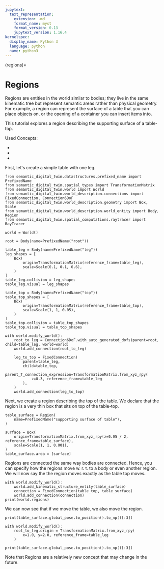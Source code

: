 ```yaml
---
jupytext:
  text_representation:
    extension: .md
    format_name: myst
    format_version: 0.13
    jupytext_version: 1.16.4
kernelspec:
  display_name: Python 3
  language: python
  name: python3
---
```


(regions)=
# Regions

Regions are entities in the world similar to bodies; they live in the same
kinematic tree but represent semantic areas rather than physical geometry.
For example, a region can represent the surface of a table that you can
place objects on, or the opening of a container you can insert items into.

This tutorial explores a region describing the supporting surface of a table-top.

Used Concepts:
- [](creating-custom-bodies)
- [](world-structure-manipulation)
- [](world-state-manipulation)

First, let's create a simple table with one leg.

```{code-cell} ipython3
from semantic_digital_twin.datastructures.prefixed_name import PrefixedName
from semantic_digital_twin.spatial_types import TransformationMatrix
from semantic_digital_twin.world import World
from semantic_digital_twin.world_description.connections import FixedConnection, Connection6DoF
from semantic_digital_twin.world_description.geometry import Box, Scale
from semantic_digital_twin.world_description.world_entity import Body, Region
from semantic_digital_twin.spatial_computations.raytracer import RayTracer

world = World()

root = Body(name=PrefixedName("root"))

table_leg = Body(name=PrefixedName("leg"))
leg_shapes = [
    Box(
        origin=TransformationMatrix(reference_frame=table_leg),
        scale=Scale(0.1, 0.1, 0.6),
    )
]
table_leg.collision = leg_shapes
table_leg.visual = leg_shapes

table_top = Body(name=PrefixedName("top"))
table_top_shapes = [
    Box(
        origin=TransformationMatrix(reference_frame=table_top),
        scale=Scale(1, 1, 0.05),
    )
]
table_top.collision = table_top_shapes
table_top.visual = table_top_shapes

with world.modify_world():
    root_to_leg = Connection6DoF.with_auto_generated_dofs(parent=root, child=table_leg, world=world)
    world.add_connection(root_to_leg)

    leg_to_top = FixedConnection(
        parent=table_leg,
        child=table_top,
        parent_T_connection_expression=TransformationMatrix.from_xyz_rpy(
            z=0.3, reference_frame=table_leg
        ),
    )
    world.add_connection(leg_to_top)
```

Next, we create a region describing the top of the table. We declare that the region is a very thin box that sits on top of the table-top.

```{code-cell} ipython3
table_surface = Region(
    name=PrefixedName("supporting surface of table"),
)

surface = Box(
    origin=TransformationMatrix.from_xyz_rpy(z=0.05 / 2, reference_frame=table_surface),
    scale=Scale(1, 1, 0.001),
)
table_surface.area = [surface]
```

Regions are connected the same way bodies are connected.
Hence, you can specify how the regions move w. r. t. to a body or even another region.
We will now say the the region moves exactly as the table top moves.

```{code-cell} ipython3
with world.modify_world():
    world.add_kinematic_structure_entity(table_surface)
    connection = FixedConnection(table_top, table_surface)
    world.add_connection(connection)
print(world.regions)
```

We can now see that if we move the table, we also move the region.

```{code-cell} ipython3
print(table_surface.global_pose.to_position().to_np()[:3])

with world.modify_world():
    root_to_leg.origin = TransformationMatrix.from_xyz_rpy(
        x=1.0, y=2.0, reference_frame=table_leg
    )

print(table_surface.global_pose.to_position().to_np()[:3])
```

Note that Regions are a relatively new concept that may change in the future.
